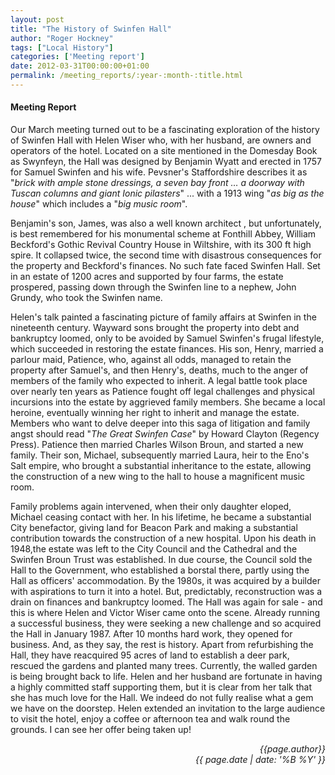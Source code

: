 ```yaml
---
layout: post
title: "The History of Swinfen Hall"
author: "Roger Hockney"
tags: ["Local History"] 
categories: ['Meeting report']
date: 2012-03-31T00:00:00+01:00
permalink: /meeting_reports/:year-:month-:title.html
---
```

#### Meeting Report ####

Our March meeting turned out to be a fascinating exploration of the history of Swinfen Hall with Helen Wiser who, with her husband, are owners and operators of the hotel. Located on a site mentioned in the Domesday Book as Swynfeyn, the Hall was designed by Benjamin Wyatt and erected in 1757 for Samuel Swinfen and his wife. Pevsner's Staffordshire describes it as "*brick with ample stone dressings, a seven bay front &hellip; a doorway with Tuscan columns and giant Ionic pilasters*" ... with a 1913 wing "*as big as the house*" which includes a "*big music room*".
<!-- more -->
Benjamin's son, James, was also a well known architect , but unfortunately, is best remembered for his monumental scheme at Fonthill Abbey, William Beckford's Gothic Revival Country House in Wiltshire, with its 300 ft high spire. It collapsed twice, the second time with disastrous consequences for the property and Beckford's finances. No such fate faced Swinfen Hall. Set in an estate of 1200 acres and supported by four farms, the estate prospered, passing down through the Swinfen line to a nephew, John Grundy, who took the Swinfen name.

Helen's talk painted a fascinating picture of family affairs at Swinfen in the nineteenth century. Wayward sons brought the property into debt and bankruptcy loomed, only to be avoided by Samuel Swinfen's frugal lifestyle, which succeeded in restoring the estate finances. His son, Henry, married a parlour maid, Patience, who, against all odds, managed to retain the property after Samuel's, and then Henry's, deaths, much to the anger of members of the family who expected to inherit. A legal battle took place over nearly ten years as Patience fought off legal challenges and physical incursions into the estate by aggrieved family members. She became a local heroine, eventually winning her right to inherit and manage the estate. Members who want to delve deeper into this saga of litigation and family angst should read "*The Great Swinfen Case*" by Howard Clayton (Regency Press). Patience then married Charles Wilson Broun, and started a new family. Their son, Michael, subsequently married Laura, heir to the Eno's Salt empire, who brought a substantial inheritance to the estate, allowing the construction of a new wing to the hall to house a magnificent music room.

Family problems again intervened, when their only daughter eloped, Michael ceasing contact with her. In his lifetime, he became a substantial City benefactor, giving land for Beacon Park and making a substantial contribution towards the construction of a new hospital. Upon his death in 1948,the estate was left to the City Council and the Cathedral and the Swinfen Broun Trust was established. In due course, the Council sold the Hall to the Government, who established a borstal there, partly using the Hall as officers' accommodation. By the 1980s, it was acquired by a builder with aspirations to turn it into a hotel. But, predictably, reconstruction was a drain on finances and bankruptcy loomed. The Hall was again for sale - and this is where Helen and Victor Wiser came onto the scene. Already running a successful business, they were seeking a new challenge and so acquired the Hall in January 1987. After 10 months hard work, they opened for business. And, as they say, the rest is history. Apart from refurbishing the Hall, they have reacquired 95 acres of land to establish a deer park, rescued the gardens and planted many trees. Currently, the walled garden is being brought back to life. Helen and her husband are fortunate in having a highly committed staff supporting them, but it is clear from her talk that she has much love for the Hall. We indeed do not fully realise what a gem we have on the doorstep. Helen extended an invitation to the large audience to visit the hotel, enjoy a coffee or afternoon tea and walk round the grounds. I can see her offer being taken up!


<p align="right"><i> {{page.author}} <br> {{ page.date | date: '%B %Y' }} </i></p>
